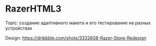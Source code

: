 # RazerHTML3

Topic: создание адаптивного макета и его тестирование на разных устройствах

Design: https://dribbble.com/shots/3332608-Razer-Store-Redesign

